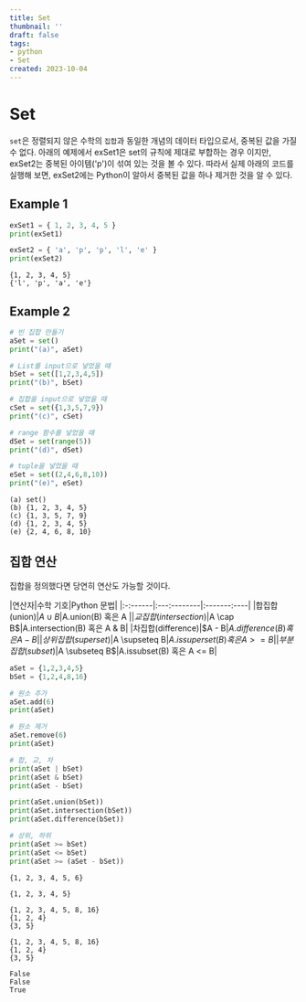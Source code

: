 ```yaml
---
title: Set
thumbnail: ''
draft: false
tags:
- python
- Set
created: 2023-10-04
---
```


# Set

`set`은 정렬되지 않은 수학의 `집합`과 동일한 개념의 데이터 타입으로서, 중복된 값을 가질 수 없다. 아래의 예제에서 exSet1은 set의 규칙에 제대로 부합하는 경우 이지만, exSet2는 중복된 아이템('p')이 섞여 있는 것을 볼 수 있다. 따라서 실제 아래의 코드를 실행해 보면, exSet2에는 Python이 알아서 중복된 값을 하나 제거한 것을 알 수 있다.

## Example 1

````python
exSet1 = { 1, 2, 3, 4, 5 }
print(exSet1)

exSet2 = { 'a', 'p', 'p', 'l', 'e' }
print(exSet2)
````

````
{1, 2, 3, 4, 5}
{'l', 'p', 'a', 'e'}
````

## Example 2

````python
# 빈 집합 만들기
aSet = set()
print("(a)", aSet)

# List를 input으로 넣었을 때
bSet = set([1,2,3,4,5])
print("(b)", bSet)

# 집합을 input으로 넣었을 때
cSet = set({1,3,5,7,9})
print("(c)", cSet)

# range 함수를 넣었을 때
dSet = set(range(5))
print("(d)", dSet)

# tuple을 넣었을 때
eSet = set((2,4,6,8,10))
print("(e)", eSet)
````

````
(a) set()
(b) {1, 2, 3, 4, 5}
(c) {1, 3, 5, 7, 9}
(d) {1, 2, 3, 4, 5}
(e) {2, 4, 6, 8, 10}
````

## 집합 연산

집합을 정의했다면 당연히 연산도 가능할 것이다.

|연산자|수학 기호|Python 문법|
|:-:------|:---:--------|:-------:----|
|합집합(union)|$A \cup B$|A.union(B) 혹은 A $|
|교집합(intersection)|$A \cap B$|A.intersection(B) 혹은 A & B|
|차집합(difference)|$A - B$|A.difference(B) 혹은 A - B|
|상위집합(superset)|$A \supseteq B$|A.issuperset(B) 혹은 A >= B|
|부분집합(subset)|$A \subseteq B$|A.issubset(B) 혹은 A \<= B|

````python
aSet = {1,2,3,4,5}
bSet = {1,2,4,8,16}

# 원소 추가
aSet.add(6)
print(aSet)

# 원소 제거
aSet.remove(6)
print(aSet)

# 합, 교, 차
print(aSet | bSet)
print(aSet & bSet)
print(aSet - bSet)

print(aSet.union(bSet))
print(aSet.intersection(bSet))
print(aSet.difference(bSet))

# 상위, 하위
print(aSet >= bSet)
print(aSet <= bSet)
print(aSet >= (aSet - bSet))
````

````
{1, 2, 3, 4, 5, 6}

{1, 2, 3, 4, 5}

{1, 2, 3, 4, 5, 8, 16}
{1, 2, 4}
{3, 5}

{1, 2, 3, 4, 5, 8, 16}
{1, 2, 4}
{3, 5}

False
False
True
````
